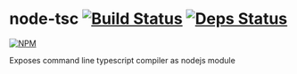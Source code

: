# node-tsc [![Build Status][buildstatus]][buildstatusurl] [![Deps Status][depstatus]][depstatusurl]

[![NPM][npm]](https://nodei.co/npm/node-tsc/)

Exposes command line typescript compiler as nodejs module

[npm]: https://nodei.co/npm/node-tsc.png?downloads=true&stars=true
[buildstatus]: https://drone.io/github.com/sergeyt/node-tsc/status.png
[buildstatusurl]: https://drone.io/github.com/sergeyt/node-tsc/latest
[depstatus]: https://david-dm.org/sergeyt/node-tsc.png
[depstatusurl]: https://david-dm.org/sergeyt/node-tsc
